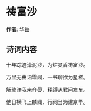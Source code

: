 # 祷富沙

**作者**: 华岳

## 诗词内容

十年踪迹淖泥沙，为炷灵香祷富沙。

万里无由诣霜阙，一书聊欲为星槎。

解骖许我来齐晏，释缚从君问左车。

他日横飞上麟阁，行祠当为建京华。

